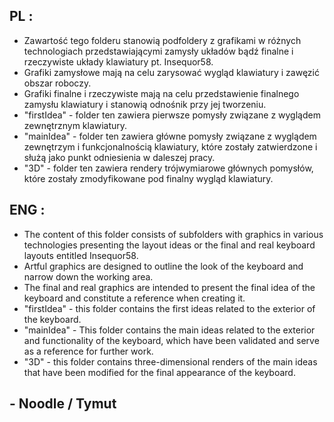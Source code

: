 ## PL :

- Zawartość tego folderu stanowią podfoldery z grafikami w różnych technologiach przedstawiającymi zamysły układów bądź finalne i rzeczywiste układy klawiatury pt. Insequor58.
-  Grafiki zamysłowe mają na celu zarysować wygląd klawiatury i zawęzić obszar roboczy.
- Grafiki finalne i rzeczywiste mają na celu przedstawienie finalnego zamysłu klawiatury i stanowią odnośnik przy jej tworzeniu.
- "firstIdea" - folder ten zawiera pierwsze pomysły związane z wyglądem zewnętrznym klawiatury.
- "mainIdea" - folder ten zawiera główne pomysły związane z wyglądem zewnętrzym i funkcjonalnością klawiatury, które zostały zatwierdzone i służą jako punkt odniesienia w daleszej pracy.
- "3D" - folder ten zawiera rendery trójwymiarowe głównych pomysłów, które zostały zmodyfikowane pod finalny wygląd klawiatury.

## ENG :

- The content of this folder consists of subfolders with graphics in various technologies presenting the layout ideas or the final and real keyboard layouts entitled Insequor58.
- Artful graphics are designed to outline the look of the keyboard and narrow down the working area.
- The final and real graphics are intended to present the final idea of ​​the keyboard and constitute a reference when creating it.
- "firstIdea" - this folder contains the first ideas related to the exterior of the keyboard.
- "mainIdea" - This folder contains the main ideas related to the exterior and functionality of the keyboard, which have been validated and serve as a reference for further work.
- "3D" - this folder contains three-dimensional renders of the main ideas that have been modified for the final appearance of the keyboard.

## - Noodle / Tymut
